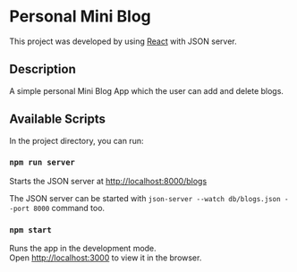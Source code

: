 # Personal Mini Blog

This project was developed by using [React](https://reactjs.org/) with JSON server.

## Description
A simple personal Mini Blog App which the user can add and delete blogs.

## Available Scripts

In the project directory, you can run:

### `npm run server`

Starts the JSON server at [http://localhost:8000/blogs](http://localhost:8000/blogs)

The JSON server can be started with `json-server --watch db/blogs.json --port 8000` command too.

### `npm start`

Runs the app in the development mode.<br />
Open [http://localhost:3000](http://localhost:3000) to view it in the browser.

